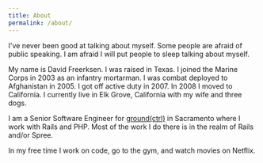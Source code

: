 ```yaml
---
title: About
permalink: /about/
---
```


I've never been good at talking about myself. Some people are afraid of public speaking. I am afraid I will put people to sleep talking about myself.

My name is David Freerksen. I was raised in Texas. I joined the Marine Corps in 2003 as an infantry mortarman. I was combat deployed to Afghanistan in 2005. I got off active duty in 2007. In 2008 I moved to California. I currently live in Elk Grove, California with my wife and three dogs.

I am a Senior Software Engineer for <a href="http://groundctrl.com" target="_blank">ground(ctrl)</a> in Sacramento where I work with Rails and PHP. Most of the work I do there is in the realm of Rails and/or Spree.

In my free time I work on code, go to the gym, and watch movies on Netflix.
